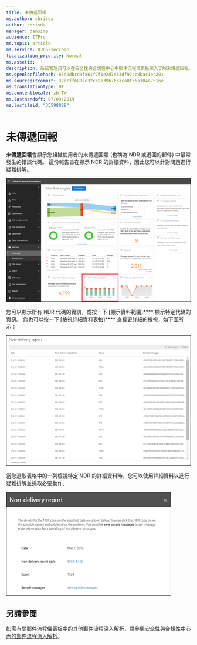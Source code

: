 ```yaml
---
title: 未傳遞回報
ms.author: chrisda
author: chrisda
manager: dansimp
audience: ITPro
ms.topic: article
ms.service: O365-seccomp
localization_priority: Normal
ms.assetid: ''
description: 系統管理員可以在安全性與合規性中心中郵件流程儀表板深入了解未傳遞回報。
ms.openlocfilehash: 65d9dbcd9f861f7f1e2d7d33df974c8bac1ec201
ms.sourcegitcommit: 32ecff689ae32c59a39b7633ca0f36a304e7516e
ms.translationtype: HT
ms.contentlocale: zh-TW
ms.lasthandoff: 07/09/2019
ms.locfileid: "35598089"
---
```

# <a name="non-delivery-report"></a>未傳遞回報

**未傳遞回報**會顯示您組織使用者的未傳遞回報 (也稱為 NDR 或退回的郵件) 中最常發生的錯誤代碼。 這份報告旨在顯示 NDR 的詳細資料，因此您可以針對問題進行疑難排解。

![安全性與合規性中心中郵件流程儀表板的未傳遞回報](media/non-delivery-report-selected.png)

您可以顯示所有 NDR 代碼的資訊，或按一下 [顯示資料範圍]**** 顯示特定代碼的資訊。 您也可以按一下 [檢視詳細資料表格]**** 查看更詳細的檢視，如下圖所示：

![檢視未傳遞回報中的詳細資料表格](media/non-delivery-report-view-details-table.png)

當您選取表格中的一列檢視特定 NDR 的詳細資料時，您可以使用詳細資料以進行疑難排解並採取必要動作。

![在未傳遞回報的詳細資料表格中選取一列](media/non-delivery-report-details-table-select-row.png)

## <a name="see-also"></a>另請參閱

如需有關郵件流程儀表板中的其他郵件流程深入解析，請參閱[安全性與合規性中心內的郵件流程深入解析](mail-flow-insights-v2.md)。
